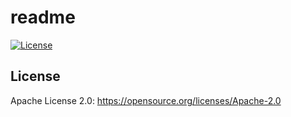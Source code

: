 # readme

  [![License](https://img.shields.io/badge/License-Apache_2.0-blue.svg)](https://opensource.org/licenses/Apache-2.0)

## License

Apache License 2.0: https://opensource.org/licenses/Apache-2.0
    
